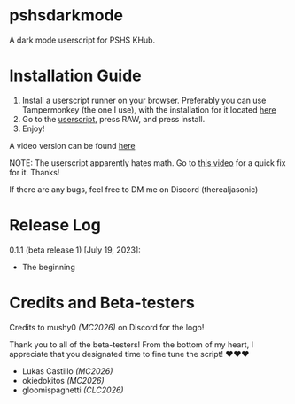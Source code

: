 # pshsdarkmode
A dark mode userscript for PSHS KHub.


# Installation Guide

1. Install a userscript runner on your browser. Preferably you can use Tampermonkey (the one I use), with the installation for it located [here](https://www.tampermonkey.net/)
2. Go to the [userscript](https://github.com/JaSonic4PSHSMC/pshsdarkmode/blob/main/khubdarkmode.user.js), press RAW, and press install.
3. Enjoy!

A video version can be found [here](https://www.youtube.com/watch?v=YpNpWdUvdZA)

NOTE: The userscript apparently hates math. Go to [this video](https://youtu.be/NsKCpd5a09Q) for a quick fix for it. Thanks!

If there are any bugs, feel free to DM me on Discord (therealjasonic)


# Release Log

0.1.1 (beta release 1) [July 19, 2023]:
- The beginning


# Credits and Beta-testers

Credits to mushy0 *(MC2026)* on Discord for the logo!

Thank you to all of the beta-testers! From the bottom of my heart, I appreciate that you designated time to fine tune the script! ❤️❤️❤️
- Lukas Castillo *(MC2026)*
- okiedokitos *(MC2026)*
- gloomispaghetti *(CLC2026)*
